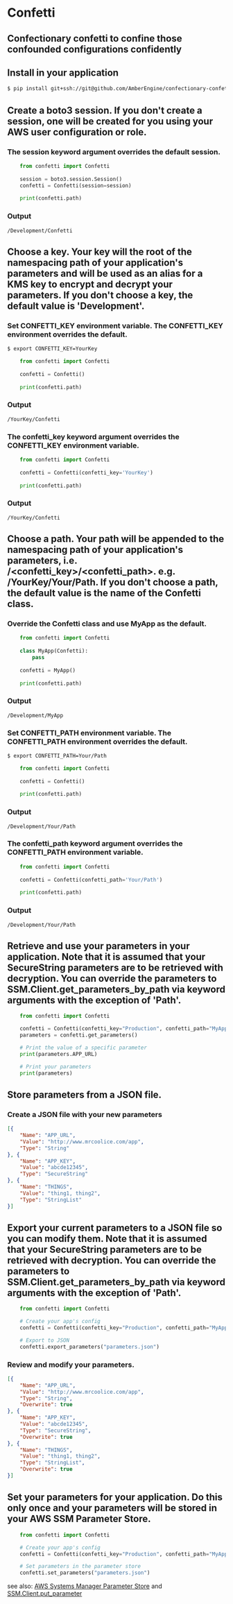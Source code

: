 Confetti
=========
Confectionary confetti to confine those confounded configurations confidently
---------

## Install in your application
```bash
$ pip install git+ssh://git@github.com/AmberEngine/confectionary-confetti.git#egg=confectionary-confetti
```

## Create a boto3 session. If you don't create a session, one will be created for you using your AWS user configuration or role.

### The session keyword argument overrides the default session.
```python
    from confetti import Confetti
    
    session = boto3.session.Session()
    confetti = Confetti(session=session)
    
    print(confetti.path)
```
### Output
```
/Development/Confetti
```

## Choose a key. Your key will the root of the namespacing path of your application's parameters and will be used as an alias for a KMS key to encrypt and decrypt your parameters. If you don't choose a key, the default value is 'Development'.

### Set CONFETTI_KEY environment variable. The CONFETTI_KEY environment overrides the default.
```bash
$ export CONFETTI_KEY=YourKey
```
```python
    from confetti import Confetti
    
    confetti = Confetti()
    
    print(confetti.path)
```
### Output
```
/YourKey/Confetti
```

### The confetti_key keyword argument overrides the CONFETTI_KEY environment variable.
```python
    from confetti import Confetti
    
    confetti = Confetti(confetti_key='YourKey')
    
    print(confetti.path)
```
### Output
```
/YourKey/Confetti
```

## Choose a path.  Your path will be appended to the namespacing path of your application's parameters, i.e. /<confetti_key>/<confetti_path>. e.g. /YourKey/Your/Path. If you don't choose a path, the default value is the name of the Confetti class.

### Override the Confetti class and use MyApp as the default.
```python
    from confetti import Confetti
    
    class MyApp(Confetti):
        pass
    
    confetti = MyApp()
    
    print(confetti.path)
```
### Output
```
/Development/MyApp
```

### Set CONFETTI_PATH environment variable. The CONFETTI_PATH environment overrides the default.
```bash
$ export CONFETTI_PATH=Your/Path
```
```python
    from confetti import Confetti
    
    confetti = Confetti()
    
    print(confetti.path)
```
### Output
```
/Development/Your/Path
```

### The confetti_path keyword argument overrides the CONFETTI_PATH environment variable.
```python
    from confetti import Confetti
    
    confetti = Confetti(confetti_path='Your/Path')
    
    print(confetti.path)
```
### Output
```
/Development/Your/Path
```

## Retrieve and use your parameters in your application. Note that it is assumed that your SecureString parameters are to be retrieved with decryption. You can override the parameters to SSM.Client.get_parameters_by_path via keyword arguments with the exception of 'Path'.
```python
    from confetti import Confetti

    confetti = Confetti(confetti_key="Production", confetti_path="MyApp")
    parameters = confetti.get_parameters()

    # Print the value of a specific parameter
    print(parameters.APP_URL)

    # Print your parameters
    print(parameters)
```

## Store parameters from a JSON file.

### Create a JSON file with your new parameters
```json
[{
    "Name": "APP_URL",
    "Value": "http://www.mrcoolice.com/app",
    "Type": "String"
}, {
    "Name": "APP_KEY",
    "Value": "abcde12345",
    "Type": "SecureString"
}, {
    "Name": "THINGS",
    "Value": "thing1, thing2",
    "Type": "StringList"
}]
```

## Export your current parameters to a JSON file so you can modify them.  Note that it is assumed that your SecureString parameters are to be retrieved with decryption. You can override the parameters to SSM.Client.get_parameters_by_path via keyword arguments with the exception of 'Path'.
```python
    from confetti import Confetti

    # Create your app's config
    confetti = Confetti(confetti_key="Production", confetti_path="MyApp")

    # Export to JSON
    confetti.export_parameters("parameters.json")
```

### Review and modify your parameters.
```json
[{
    "Name": "APP_URL",
    "Value": "http://www.mrcoolice.com/app",
    "Type": "String",
    "Overwrite": true
}, {
    "Name": "APP_KEY",
    "Value": "abcde12345",
    "Type": "SecureString",
    "Overwrite": true
}, {
    "Name": "THINGS",
    "Value": "thing1, thing2",
    "Type": "StringList",
    "Overwrite": true
}]
```

## Set your parameters for your application.  Do this only once and your parameters will be stored in your AWS SSM Parameter Store.
```python
    from confetti import Confetti

    # Create your app's config
    confetti = Confetti(confetti_key="Production", confetti_path="MyApp")

    # Set parameters in the parameter store
    confetti.set_parameters("parameters.json")
```

see also: [AWS Systems Manager Parameter Store](https://docs.aws.amazon.com/systems-manager/latest/userguide/systems-manager-paramstore.html) and [SSM.Client.put_parameter](https://boto3.amazonaws.com/v1/documentation/api/latest/reference/services/ssm.html#SSM.Client.put_parameter)

